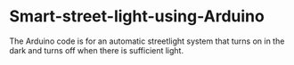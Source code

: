 # Smart-street-light-using-Arduino
The Arduino code is for an automatic streetlight system that turns on in the dark and turns off when there is sufficient light.
